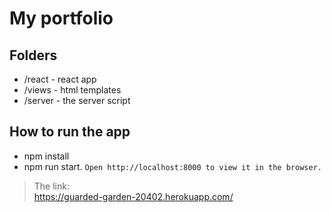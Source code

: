 # My portfolio

## Folders
- /react - react app
- /views - html templates
- /server - the server script

## How to run the app
* npm install
* npm run start. `Open http://localhost:8000 to view it in the browser.`

>The link:<br/>https://guarded-garden-20402.herokuapp.com/
